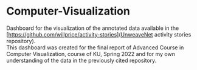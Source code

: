 # Computer-Visualization
Dashboard for the visualization of the annotated data available in the [https://github.com/willprice/activity-stories](UnweaveNet activity stories repository).  
This dashboard was created for the final report of Advanced Course in Computer Visualization, course of KU, Spring 2022 and for my own understanding of the data in the previously cited repository. 
